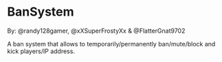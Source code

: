 # BanSystem

By: @randy128gamer, @xXSuperFrostyXx & @FlatterGnat9702

A ban system that allows to temporarily/permanently ban/mute/block and kick players/IP address.